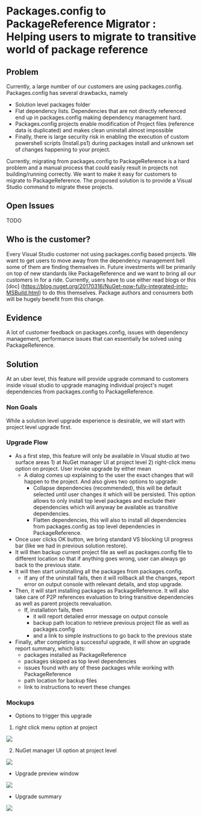 # Packages.config to PackageReference Migrator : Helping users to migrate to transitive world of package reference

## Problem
Currently, a large number of our customers are using packages.config. 
Packages.config has several drawbacks, namely
* Solution level packages folder
* Flat dependency lists. Dependencies that are not directly referenced end up in packages.config making dependency management hard.
* Packages.config projects enable modification of Project files (reference data is duplicated) and makes clean uninstall almost impossible
* Finally, there is large security risk in enabling the execution of custom powershell scripts (Install.ps1) during packages install and unknown set of changes happening to your project.

Currently, migrating from packages.config to PackageReference is a hard problem and a manual process that could easily result in projects not building/running correctly. We want to make it easy for customers to migrate to PackageReference. 
The proposed solution is to provide a Visual Studio command to migrate these projects. 

## Open Issues
TODO

## Who is the customer?
Every Visual Studio customer not using packages.config based projects. We want to get users to move away from the dependency management hell some of them are finding themselves in. Future investments will be primarily on top of new standards like PackageReference and we want to bring all our customers in for a ride. Currently, users have to use either read blogs or this [doc] (https://blog.nuget.org/20170316/NuGet-now-fully-integrated-into-MSBuild.html) to do this themselves. Package authors and consumers both will be hugely benefit from this change.

## Evidence
A lot of customer feedback on packages.config, issues with dependency management, performance issues that can essentially be solved using PackageReference.

## Solution
At an uber level, this feature will provide upgrade command to customers inside visual studio to upgrade managing individual project's nuget dependencies from packages.config to PackageReference. 

### Non Goals
While a solution level upgrade experience is desirable, we will start with project level upgrade first.

### Upgrade Flow
* As a first step, this feature will only be available in Visual studio at two surface areas 1) at NuGet manager UI at project level 2) right-click menu option on project. User invoke upgrade by either mean
   * A dialog comes up explaining to the user the exact changes that will happen to the project. And also gives two options to upgrade:
      * Collapse dependencies (recommended), this will be default selected until user changes it which will be persisted. This option allows to only install top level packages and exclude their dependencies which will anyway be available as transitive dependencies.
      * Flatten dependencies, this will also to install all dependencies from packages.config as top level dependencies in PackageReference.
* Once user clicks OK button, we bring standard VS blocking UI progress bar (like we had in previous solution restore).
* It will then backup current project file as well as packages.config file to different location so that if anything goes wrong, user can always go back to the previous state.
* It will then start uninstalling all the packages from packages.config.
   * If any of the uninstall fails, then it will rollback all the changes, report error on output console with relevant details, and stop upgrade.
* Then, it will start installing packages as PackageReference. It will also take care of P2P references evaluation to bring transitive dependencies as well as parent projects reevaluation.
   * If, installation fails, then
      * it will report detailed error message on output console
      * backup path location to retrieve previous project file as well as packages.config
      * and a link to simple instructions to go back to the previous state
* Finally, after completing a successful upgrade, it will show an upgrade report summary, which lists:
   * packages installed as PackageReference
   * packages skipped as top level dependencies
   * issues found with any of these packages while working with PackageReference
   * path location for backup files
   * link to instructions to revert these changes

### Mockups

* Options to trigger this upgrade
 1) right click menu option at project

![](https://github.com/NuGet/Home/blob/dev/resources/MigratorToolSupport/right%20click%20project%20menu.png)

 2) NuGet manager UI option at project level

![](https://github.com/NuGet/Home/blob/dev/resources/MigratorToolSupport/manager%20UI%20project%20upgrade%20option.png)

* Upgrade preview window

![](https://github.com/NuGet/Home/blob/dev/resources/MigratorToolSupport/upgrade%20preview%20window.png)

* Upgrade summary

![](https://github.com/NuGet/Home/blob/dev/resources/MigratorToolSupport/upgrade%20summary.png)